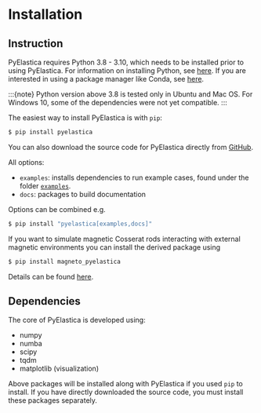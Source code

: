 # Installation

## Instruction

PyElastica requires Python 3.8 - 3.10, which needs to be installed prior to using PyElastica. For information on installing Python, see [here](https://realpython.com/installing-python/). If you are interested in using a package manager like Conda, see [here](https://docs.conda.io/projects/conda/en/latest/user-guide/getting-started.html).

:::{note}
Python version above 3.8 is tested only in Ubuntu and Mac OS. For Windows 10, some of the dependencies were not yet compatible.
:::

The easiest way to install PyElastica is with `pip`:

```bash
$ pip install pyelastica
```
You can also download the source code for PyElastica directly from [GitHub](https://github.com/GazzolaLab/PyElastica).

All options:
- `examples`: installs dependencies to run example cases,
found under the folder [`examples`](https://github.com/GazzolaLab/PyElastica/tree/master/examples).
- `docs`: packages to build documentation

Options can be combined e.g.
```bash
$ pip install "pyelastica[examples,docs]"
```

If you want to simulate magnetic Cosserat rods interacting with external magnetic environments you can install the derived package using

```bash
$ pip install magneto_pyelastica
```

Details can be found [here](https://github.com/armantekinalp/MagnetoPyElastica).

## Dependencies

The core of PyElastica is developed using:

- numpy
- numba
- scipy
- tqdm
- matplotlib (visualization)

Above packages will be installed along with PyElastica if you used `pip` to install.
If you have directly downloaded the source code, you must install these packages separately.
